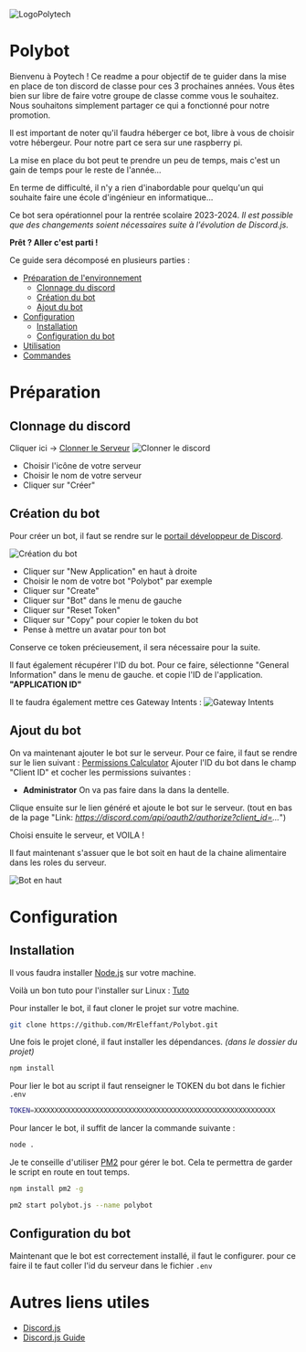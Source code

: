 ![LogoPolytech](https://www.polytech-reseau.org/wp-content/uploads/2021/03/cropped-logo_reseau_Polytech.png)

# Polybot
 
Bienvenu à Poytech !
Ce readme a pour objectif de te guider dans la mise en place de ton discord de classe pour ces 3 prochaines années.
Vous êtes bien sur libre de faire votre groupe de classe comme vous le souhaitez. Nous souhaitons simplement partager ce qui a fonctionné pour notre promotion.

Il est important de noter qu'il faudra héberger ce bot, libre à vous de choisir votre hébergeur.
Pour notre part ce sera sur une raspberry pi.

La mise en place du bot peut te prendre un peu de temps, mais c'est un gain de temps pour le reste de l'année...

En terme de difficulté, il n'y a rien d'inabordable pour quelqu'un qui souhaite faire une école d'ingénieur en informatique...

Ce bot sera opérationnel pour la rentrée scolaire 2023-2024.
*Il est possible que des changements soient nécessaires suite à l'évolution de Discord.js.*

**Prêt ? Aller c'est parti !**

Ce guide sera décomposé en plusieurs parties :
- [Préparation de l'environnement](#Préparation)
    - [Clonnage du discord](#Clonnage-du-discord)
    - [Création du bot](#Création-du-bot)
    - [Ajout du bot](#Ajout-du-bot)
- [Configuration](#configuration)
    - [Installation](#installation)
    - [Configuration du bot](#configuration-du-bot)
- [Utilisation](#utilisation)
- [Commandes](#commandes)

# Préparation
## Clonnage du discord
Cliquer ici -> [Clonner le Serveur](https://discord.new/VSjFR3PcZSHZ)
![Clonner le discord](https://media.discordapp.net/attachments/1092833982212751450/1109225226153242746/image.png)
- Choisir l'icône de votre serveur
- Choisir le nom de votre serveur
- Cliquer sur "Créer"

## Création du bot
Pour créer un bot, il faut se rendre sur le [portail développeur de Discord](https://discord.com/developers/applications).

![Création du bot](https://cdn.discordapp.com/attachments/1092833982212751450/1109227302820253857/image.png)
- Cliquer sur "New Application" en haut à droite
- Choisir le nom de votre bot "Polybot" par exemple
- Cliquer sur "Create"
- Cliquer sur "Bot" dans le menu de gauche
- Cliquer sur "Reset Token"
- Cliquer sur "Copy" pour copier le token du bot
- Pense à mettre un avatar pour ton bot

Conserve ce token précieusement, il sera nécessaire pour la suite.

Il faut également récupérer l'ID du bot.
Pour ce faire, sélectionne "General Information" dans le menu de gauche.
et copie l'ID de l'application. **"APPLICATION ID"**

Il te faudra également mettre ces Gateway Intents :
![Gateway Intents](https://media.discordapp.net/attachments/1092833982212751450/1109242883640402061/image.png)

## Ajout du bot
On va maintenant ajouter le bot sur le serveur.
Pour ce faire, il faut se rendre sur le lien suivant : [Permissions Calculator](https://discordapi.com/permissions.html)
Ajouter l'ID du bot dans le champ "Client ID" et cocher les permissions suivantes :
- **Administrator** On va pas faire dans la dans la dentelle.

Clique ensuite sur le lien généré et ajoute le bot sur le serveur. (tout en bas de la page "Link: *https://discord.com/api/oauth2/authorize?client_id=...*")

Choisi ensuite le serveur, et VOILA !

Il faut maintenant s'assuer que le bot soit en haut de la chaine alimentaire dans les roles du serveur.

![Bot en haut](https://cdn.discordapp.com/attachments/1092833982212751450/1109265601983168542/image.png)


# Configuration
## Installation
Il vous faudra installer [Node.js](https://nodejs.org/en/) sur votre machine.

Voilà un bon tuto pour l'installer sur Linux : [Tuto](https://linuxize.com/post/how-to-install-node-js-on-ubuntu-18.04/)

Pour installer le bot, il faut cloner le projet sur votre machine.
```bash
git clone https://github.com/MrEleffant/Polybot.git
```
Une fois le projet cloné, il faut installer les dépendances. *(dans le dossier du projet)*
```bash
npm install
```
Pour lier le bot au script il faut renseigner le TOKEN du bot dans le fichier `.env`
```bash
TOKEN=XXXXXXXXXXXXXXXXXXXXXXXXXXXXXXXXXXXXXXXXXXXXXXXXXXXXXXXXXXX
```

Pour lancer le bot, il suffit de lancer la commande suivante :
```bash
node .
```
Je te conseille d'utiliser [PM2](https://pm2.keymetrics.io/) pour gérer le bot.
Cela te permettra de garder le script en route en tout temps.
```bash	
npm install pm2 -g
```

```bash
pm2 start polybot.js --name polybot
```
## Configuration du bot
Maintenant que le bot est correctement installé, il faut le configurer.
pour ce faire il te faut coller l'id du serveur dans le fichier `.env`





# Autres liens utiles
- [Discord.js](https://discord.js.org/#/)
- [Discord.js Guide](https://discordjs.guide/)